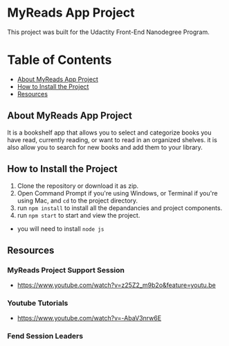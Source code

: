 ﻿# MyReads App Project 

This project was built for the Udactity Front-End Nanodegree Program.

# Table of Contents 
* [About MyReads App Project](#about-myreads-app-project) 
* [How to Install the Project](#how-to-install-the-project)
* [Resources](#resources)

## About MyReads App Project 
It is a bookshelf app that allows you to select and categorize books you have read, currently reading, or want to read in an organized shelves. it is also allow you to search for new books and add them to your library.

## How to Install the Project 
1. Clone the repository or download it as zip.
2. Open Command Prompt if you're using Windows, or Terminal if you're using Mac, and ```cd``` to the project directory.
3. run ```npm install``` to install all the depandancies and project components.
4. run ```npm start``` to start and view the project.
* you will need to install ```node js```


## Resources

### MyReads Project Support Session 
* https://www.youtube.com/watch?v=z25Z2_m9b2o&feature=youtu.be

### Youtube Tutorials
* https://www.youtube.com/watch?v=-AbaV3nrw6E

### Fend Session Leaders
